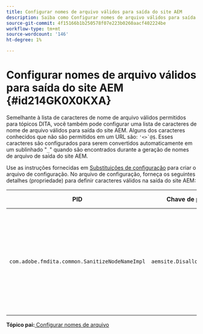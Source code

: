 ```yaml
---
title: Configurar nomes de arquivo válidos para saída do site AEM
description: Saiba como Configurar nomes de arquivo válidos para saída de site do AEM
source-git-commit: 4f15166b1b250578f07e223b0260aacf402224be
workflow-type: tm+mt
source-wordcount: '146'
ht-degree: 1%

---
```



# Configurar nomes de arquivo válidos para saída do site AEM {#id214GK0X0KXA}

Semelhante à lista de caracteres de nome de arquivo válidos permitidos para tópicos DITA, você também pode configurar uma lista de caracteres de nome de arquivo válidos para saída do site AEM. Alguns dos caracteres conhecidos que não são permitidos em um URL são: ``'<>`@$``. Esses caracteres são configurados para serem convertidos automaticamente em um sublinhado &quot;`_`&quot; quando são encontrados durante a geração de nomes de arquivo de saída do site AEM.

Use as instruções fornecidas em [Substituições de configuração](download-install-additional-config-override.md#) para criar o arquivo de configuração. No arquivo de configuração, forneça os seguintes detalhes \(propriedade\) para definir caracteres válidos na saída do site AEM:

| PID | Chave de propriedade | Valor da propriedade |
|---|------------|--------------|
| `com.adobe.fmdita.common.SanitizeNodeNameImpl` | `aemsite.DisallowedFileNameChars` | Adicione caracteres que você deseja substituir por um sublinhado nos nomes de arquivo de saída do site AEM. <br> **Valor padrão**: ``'<\>\`@$`` |

**Tópico pai:**[ Configurar nomes de arquivo](conf-file-names.md)

